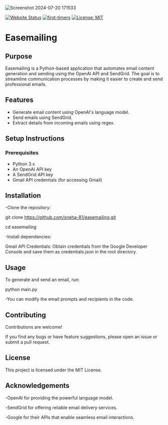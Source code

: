 ![Screenshot 2024-07-20 171533](https://github.com/user-attachments/assets/253c223a-d9bb-42fa-84fe-d034cdb7766a)


[![Website Status](https://img.shields.io/website?url=https%3A%2F%2Feasemailing.in)](https://easemailing6.wordpress.com/)
[![first-timers](https://img.shields.io/badge/first--timers--friendly-blue.svg?style=flat-square)](https://www.firsttimersonly.com/)
[![License: MIT](https://img.shields.io/badge/License-MIT-yellow.svg)](https://opensource.org/licenses/MIT)

# Easemailing

## Purpose
Easemailing is a Python-based application that automates email content generation and sending using the OpenAI API and SendGrid. The goal is to streamline communication processes by making it easier to create and send professional emails.

## Features
- Generate email content using OpenAI's language model.
- Send emails using SendGrid.
- Extract details from incoming emails using regex.

## Setup Instructions

### Prerequisites
- Python 3.x
- An OpenAI API key
- A SendGrid API key
- Gmail API credentials (for accessing Gmail)

## Installation

-Clone the repository:

git clone https://github.com/sneha-81/easemailing.git

cd easemailing

-Install dependencies:

Gmail API Credentials: Obtain credentials from the Google Developer Console and save them as credentials.json in the root directory.

## Usage

To generate and send an email, run:

python main.py

-You can modify the email prompts and recipients in the code.

## Contributing

Contributions are welcome! 

If you find any bugs or have feature suggestions, please open an issue or submit a pull request.

## License
This project is licensed under the MIT License.

## Acknowledgements
-OpenAI for providing the powerful language model.

-SendGrid for offering reliable email delivery services.

-Google for their APIs that enable seamless email interactions.
